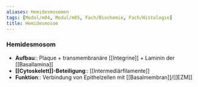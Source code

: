 ```yaml
---
aliases: Hemidesmosomen
tags: [Modul/m04, Modul/m05, Fach/Biochemie, Fach/Histologie]
title: Hemidesmosom
---
```

### Hemidesmosom
- **Aufbau**:: Plaque + transmembranäre [[Integrine]] + Laminin der [[Basallamina]]
- **[[Cytoskelett]]-Beteiligung**:: [[Intermediärfilamente]]
- **Funktion**:: Verbindung von Epithelzellen mit [[Basalmembran]]/[[EZM]]